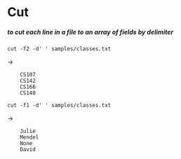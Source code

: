 # Cut
##### to cut each line in a file to an array of fields by delimiter


    cut -f2 -d' ' samples/classes.txt
->
```
    CS107
    CS142
    CS166
    CS140
```



    cut -f1 -d' ' samples/classes.txt
->
```
    Julie
    Mendel
    None
    David
```
